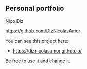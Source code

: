 ## Personal portfolio

Nico Diz

https://github.com/DizNicolasAmor

You can see this project here: 
- https://diznicolasamor.github.io/ 

Be free to use it and change it. 